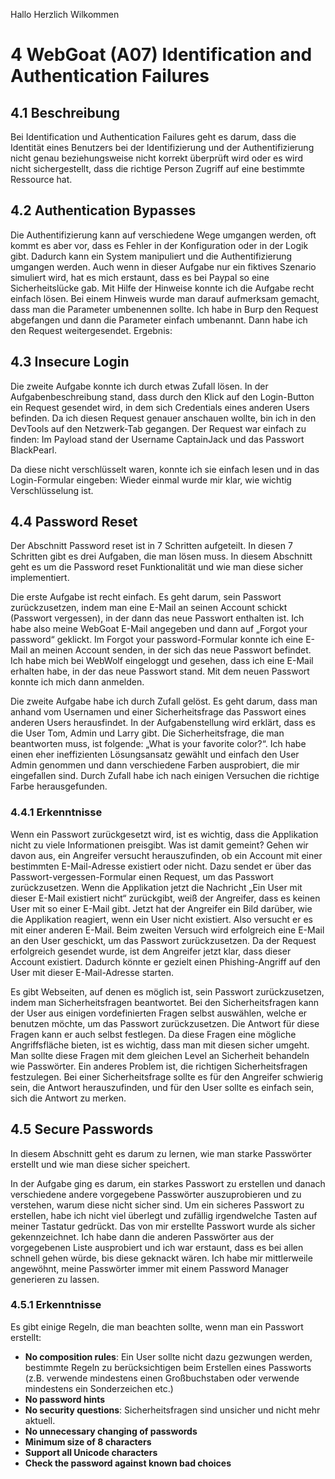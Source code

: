 Hallo Herzlich Wilkommen



# 4 WebGoat (A07) Identification and Authentication Failures 

## 4.1 Beschreibung 

Bei Identification und Authentication Failures geht es darum, dass die Identität eines Benutzers bei der Identifizierung und der Authentifizierung nicht genau beziehungsweise nicht korrekt überprüft wird oder es wird nicht sichergestellt, dass die richtige Person Zugriff auf eine bestimmte Ressource hat.

## 4.2 Authentication Bypasses 

Die Authentifizierung kann auf verschiedene Wege umgangen werden, oft kommt es aber vor, dass es Fehler in der Konfiguration oder in der Logik gibt. Dadurch kann ein System manipuliert und die Authentifizierung umgangen werden. Auch wenn in dieser Aufgabe nur ein fiktives Szenario simuliert wird, hat es mich erstaunt, dass es bei Paypal so eine Sicherheitslücke gab. Mit Hilfe der Hinweise konnte ich die Aufgabe recht einfach lösen. Bei einem Hinweis wurde man darauf aufmerksam gemacht, dass man die Parameter umbenennen sollte. Ich habe in Burp den Request abgefangen und dann die Parameter einfach umbenannt. Dann habe ich den Request weitergesendet. Ergebnis:

## 4.3 Insecure Login 

Die zweite Aufgabe konnte ich durch etwas Zufall lösen. In der Aufgabenbeschreibung stand, dass durch den Klick auf den Login-Button ein Request gesendet wird, in dem sich Credentials eines anderen Users befinden. Da ich diesen Request genauer anschauen wollte, bin ich in den DevTools auf den Netzwerk-Tab gegangen. Der Request war einfach zu finden: Im Payload stand der Username CaptainJack und das Passwort BlackPearl.

Da diese nicht verschlüsselt waren, konnte ich sie einfach lesen und in das Login-Formular eingeben: Wieder einmal wurde mir klar, wie wichtig Verschlüsselung ist.

## 4.4 Password Reset 

Der Abschnitt Password reset ist in 7 Schritten aufgeteilt. In diesen 7 Schritten gibt es drei Aufgaben, die man lösen muss. In diesem Abschnitt geht es um die Password reset Funktionalität und wie man diese sicher implementiert. 

Die erste Aufgabe ist recht einfach. Es geht darum, sein Passwort zurückzusetzen, indem man eine E-Mail an seinen Account schickt (Passwort vergessen), in der dann das neue Passwort enthalten ist. Ich habe also meine WebGoat E-Mail angegeben und dann auf „Forgot your password“ geklickt. Im Forgot your password-Formular konnte ich eine E-Mail an meinen Account senden, in der sich das neue Passwort befindet. Ich habe mich bei WebWolf eingeloggt und gesehen, dass ich eine E-Mail erhalten habe, in der das neue Passwort stand. Mit dem neuen Passwort konnte ich mich dann anmelden. 

Die zweite Aufgabe habe ich durch Zufall gelöst. Es geht darum, dass man anhand vom Usernamen und einer Sicherheitsfrage das Passwort eines anderen Users herausfindet. In der Aufgabenstellung wird erklärt, dass es die User Tom, Admin und Larry gibt. Die Sicherheitsfrage, die man beantworten muss, ist folgende: „What is your favorite color?“. Ich habe einen eher ineffizienten Lösungsansatz gewählt und einfach den User Admin genommen und dann verschiedene Farben ausprobiert, die mir eingefallen sind. Durch Zufall habe ich nach einigen Versuchen die richtige Farbe herausgefunden.

### 4.4.1 Erkenntnisse 

Wenn ein Passwort zurückgesetzt wird, ist es wichtig, dass die Applikation nicht zu viele Informationen preisgibt. Was ist damit gemeint? Gehen wir davon aus, ein Angreifer versucht herauszufinden, ob ein Account mit einer bestimmten E-Mail-Adresse existiert oder nicht. Dazu sendet er über das Passwort-vergessen-Formular einen Request, um das Passwort zurückzusetzen. Wenn die Applikation jetzt die Nachricht „Ein User mit dieser E-Mail existiert nicht“ zurückgibt, weiß der Angreifer, dass es keinen User mit so einer E-Mail gibt. Jetzt hat der Angreifer ein Bild darüber, wie die Applikation reagiert, wenn ein User nicht existiert. Also versucht er es mit einer anderen E-Mail. Beim zweiten Versuch wird erfolgreich eine E-Mail an den User geschickt, um das Passwort zurückzusetzen. Da der Request erfolgreich gesendet wurde, ist dem Angreifer jetzt klar, dass dieser Account existiert. Dadurch könnte er gezielt einen Phishing-Angriff auf den User mit dieser E-Mail-Adresse starten.

Es gibt Webseiten, auf denen es möglich ist, sein Passwort zurückzusetzen, indem man Sicherheitsfragen beantwortet. Bei den Sicherheitsfragen kann der User aus einigen vordefinierten Fragen selbst auswählen, welche er benutzen möchte, um das Passwort zurückzusetzen. Die Antwort für diese Fragen kann er auch selbst festlegen. Da diese Fragen eine mögliche Angriffsfläche bieten, ist es wichtig, dass man mit diesen sicher umgeht. Man sollte diese Fragen mit dem gleichen Level an Sicherheit behandeln wie Passwörter. Ein anderes Problem ist, die richtigen Sicherheitsfragen festzulegen. Bei einer Sicherheitsfrage sollte es für den Angreifer schwierig sein, die Antwort herauszufinden, und für den User sollte es einfach sein, sich die Antwort zu merken.

## 4.5 Secure Passwords 

In diesem Abschnitt geht es darum zu lernen, wie man starke Passwörter erstellt und wie man diese sicher speichert. 

In der Aufgabe ging es darum, ein starkes Passwort zu erstellen und danach verschiedene andere vorgegebene Passwörter auszuprobieren und zu verstehen, warum diese nicht sicher sind. Um ein sicheres Passwort zu erstellen, habe ich nicht viel überlegt und zufällig irgendwelche Tasten auf meiner Tastatur gedrückt. Das von mir erstellte Passwort wurde als sicher gekennzeichnet. Ich habe dann die anderen Passwörter aus der vorgegebenen Liste ausprobiert und ich war erstaunt, dass es bei allen schnell gehen würde, bis diese geknackt wären. Ich habe mir mittlerweile angewöhnt, meine Passwörter immer mit einem Password Manager generieren zu lassen.

### 4.5.1 Erkenntnisse 

Es gibt einige Regeln, die man beachten sollte, wenn man ein Passwort erstellt:
- **No composition rules**: Ein User sollte nicht dazu gezwungen werden, bestimmte Regeln zu berücksichtigen beim Erstellen eines Passworts (z.B. verwende mindestens einen Großbuchstaben oder verwende mindestens ein Sonderzeichen etc.)
- **No password hints**
- **No security questions**: Sicherheitsfragen sind unsicher und nicht mehr aktuell.
- **No unnecessary changing of passwords**
- **Minimum size of 8 characters**
- **Support all Unicode characters**
- **Check the password against known bad choices**
```
